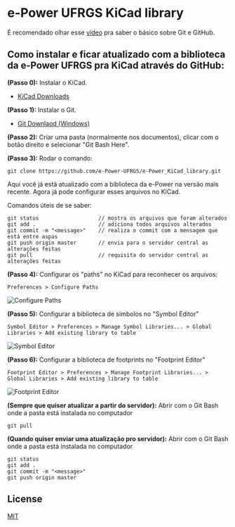# e-Power UFRGS KiCad library

É recomendado olhar esse [vídeo](https://www.youtube.com/watch?v=SWYqp7iY_Tc) pra saber o básico sobre Git e GitHub.

## Como instalar e ficar atualizado com a biblioteca da e-Power UFRGS pra KiCad através do GitHub:

**(Passo 0):** Instalar o KiCad.

- [KiCad Downloads](https://kicad-pcb.org/download/)

**(Passo 1):** Instalar o Git.

- [Git Downlaod (Windows)](http://git-scm.com/download/win)

**(Passo 2):** Criar uma pasta (normalmente nos documentos), clicar com o botão direito e selecionar "Git Bash Here".

**(Passo 3):** Rodar o comando:
```
git clone https://github.com/e-Power-UFRGS/e-Power_KiCad_library.git
```

Aqui você já está atualizado com a biblioteca da e-Power na versão mais recente. Agora já pode configurar esses arquivos no KiCad.

Comandos úteis de se saber:
```
git status                   // mostra os arquivos que foram alterados
git add .                    // adiciona todos arquivos alterados
git commit -m "<message>"    // realiza o commit com a mensagem que está entre aspas
git push origin master       // envia para o servidor central as alterações feitas
git pull                     // requisita do servidor central as alterações feitas
```

**(Passo 4):** Configurar os "paths" no KiCad para reconhecer os arquivos:
```
Preferences > Configure Paths
```
![Configure Paths](https://user-images.githubusercontent.com/15946943/87470354-03d16200-c5f3-11ea-86e4-19bf7193a1f0.png)

**(Passo 5):** Configurar a biblioteca de símbolos no "Symbol Editor"
```
Symbol Editor > Preferences > Manage Symbol Libraries... > Global Libraries > Add existing library to table
```
![Symbol Editor](https://user-images.githubusercontent.com/15946943/87526148-d4f1d500-c660-11ea-8e08-1d04aaf40542.png)


**(Passo 6):** Configurar a biblioteca de footprints no "Footprint Editor"
```
Footprint Editor > Preferences > Manage Footprint Libraries... > Global Libraries > Add existing library to table
```
![Footprint Editor](https://user-images.githubusercontent.com/15946943/87471654-1a78b880-c5f5-11ea-8855-57f1d5b482cc.png)

**(Sempre que quiser atualizar a partir do servidor):** Abrir com o Git Bash onde a pasta está instalada no computador
```
git pull
```

**(Quando quiser enviar uma atualização pro servidor):** Abrir com o Git Bash onde a pasta está instalada no computador
```
git status
git add .
git commit -m "<message>"
git push origin master
```


## License
[MIT](https://choosealicense.com/licenses/mit/)
